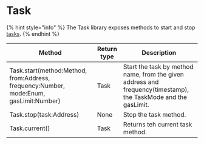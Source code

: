 # Task

{% hint style="info" %}
The Task library exposes methods to start and stop [tasks](https://docs.phantasma.io/#chain-tasks).
{% endhint %}

| Method                                                                                | Return type | Description                                                                                                    |
| ------------------------------------------------------------------------------------- | ----------- | -------------------------------------------------------------------------------------------------------------- |
| Task.start(method:Method, from:Address, frequency:Number, mode:Enum, gasLimit:Number) | Task        | Start the task by method name, from the given address and frequency(timestamp), the TaskMode and the gasLimit. |
| Task.stop(task:Address)                                                               | None        | Stop the task method.                                                                                          |
| Task.current()                                                                        | Task        | Returns teh current task method.                                                                               |
